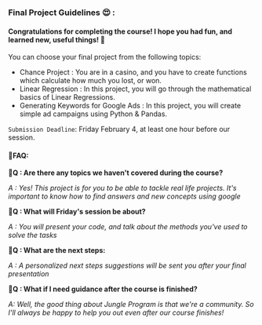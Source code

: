 ### Final Project Guidelines 😍 :

#### Congratulations for completing the course! I hope you had fun, and learned new, useful things! 🎊

You can choose your final project from the following topics: 

- Chance Project : You are in a casino, and you have to create functions which calculate how much you lost, or won. 
- Linear Regression : In this project, you will go through the mathematical basics of Linear Regressions. 
- Generating Keywords for Google Ads : In this project, you will create simple ad campaigns using Python & Pandas. 


`Submission Deadline`: Friday February 4, at least one hour before our session. 

#### 📙FAQ: 

**🤔Q : Are there any topics we haven't covered during the course?** 

*A : Yes! This project is for you to be able to tackle real life projects. It's important to know how to find answers and new concepts using google*


**🤔Q : What will Friday's session be about?**

*A : You will present your code, and talk about the methods you've used to solve the tasks*


**🤔Q : What are the next steps:**

*A : A personalized next steps suggestions will be sent you after your final presentation*

**🤔Q : What if I need guidance after the course is finished?**

*A: Well, the good thing about Jungle Program is that we're a community. So I'll always be happy to help you out even after our course finishes!*




